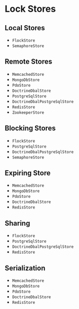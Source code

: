 # Lock Stores

## Local Stores

* `FlockStore`
* `SemaphoreStore`

## Remote Stores

* `MemcachedStore`
* `MongoDbStore`
* `PdoStore`
* `DoctrineDbalStore`
* `PostgreSqlStore`
* `DoctrineDbalPostgreSqlStore`
* `RedisStore`
* `ZookeeperStore`

## Blocking Stores

* `FlockStore`
* `PostgreSqlStore`
* `DoctrineDbalPostgreSqlStore`
* `SemaphoreStore`

## Expiring Store

* `MemcachedStore`
* `MongoDbStore`
* `PdoStore`
* `DoctrineDbalStore`
* `RedisStore`

## Sharing

* `FlockStore`
* `PostgreSqlStore`
* `DoctrineDbalPostgreSqlStore`
* `RedisStore`

## Serialization

* `MemcachedStore`
* `MongoDbStore`
* `PdoStore`
* `DoctrineDbalStore`
* `RedisStore`